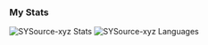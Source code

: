 ### My Stats
![SYSource-xyz Stats](https://github-readme-stats.vercel.app/api?username=sysource-xyz&show_icons=true&theme=dracula)
![SYSource-xyz Languages](https://github-readme-stats.vercel.app/api/top-langs/?username=sysource-xyz&layout=compact&theme=dracula)
